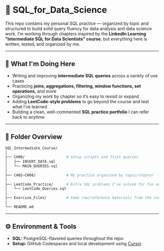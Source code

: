 # 📘 SQL_for_Data_Science

This repo contains my personal SQL practice — organized by topic and structured to build solid query fluency for data analysis and data science work.
I’m working through chapters inspired by the **LinkedIn Learning "Intermediate SQL for Data Scientists" course**, but everything here is written, tested, and organized by me.

---

## 🧠 What I'm Doing Here

- Writing and improving **intermediate SQL queries** across a variety of use cases
- Practicing **joins, aggregations, filtering, window functions, set operations**, and more
- Organizing my work by chapter so it’s easy to revisit or expand
- Adding **LeetCode-style problems** to go beyond the course and test what I’ve learned
- Building a clean, well-commented **SQL practice portfolio** I can refer back to anytime

---

## 📁 Folder Overview

```bash
SQL_Intermediate_Course/
│
├── CH00/                   # Setup scripts and first queries
│   ├── INSERT_DATA.sql
│   └── MAIN_QUERIES.sql
│
├── CH02–CH08/              # My practice organized by topic/chapter
│
├── LeetCode_Practice/      # Extra SQL problems I’ve solved for fun and growth
│   └── LeetCode_Queries.sql
│
├── Exercise_Files/         # Some raw/reference materials from the course
│
└── README.md
```
---

## ⚙️ Environment & Tools

- **SQL:** PostgreSQL-flavored queries throughout the repo  
- **Setup:** GitHub Codespaces and local development using [Cursor](https://www.cursor.so/)  